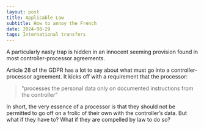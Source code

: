 ```yaml
---
layout: post
title: Applicable Law
subtitle: How to annoy the French 
date: 2024-08-29
tags: International transfers
---
```

A particularly nasty trap is hidden in an innocent seeming provision found in most controller-processor agreements.

Article 28 of the GDPR has a lot to say about what must go into a controller-processor agreement. It kicks off with a requirement that the processor:

> "processes the personal data only on documented instructions from the controller”

In short, the very essence of a processor is that they should not be permitted to go off on a frolic of their own with the controller’s data. But what if they have to? What if they are compelled by law to do so?
